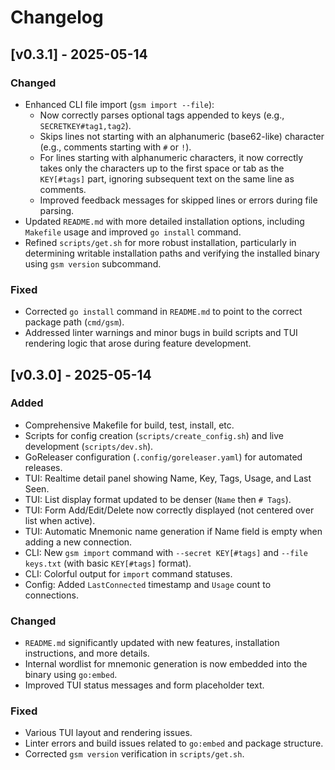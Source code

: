 # Changelog

## [v0.3.1] - 2025-05-14 

### Changed
- Enhanced CLI file import (`gsm import --file`):
  - Now correctly parses optional tags appended to keys (e.g., `SECRETKEY#tag1,tag2`).
  - Skips lines not starting with an alphanumeric (base62-like) character (e.g., comments starting with `#` or `!`).
  - For lines starting with alphanumeric characters, it now correctly takes only the characters up to the first space or tab as the `KEY[#tags]` part, ignoring subsequent text on the same line as comments.
  - Improved feedback messages for skipped lines or errors during file parsing.
- Updated `README.md` with more detailed installation options, including `Makefile` usage and improved `go install` command.
- Refined `scripts/get.sh` for more robust installation, particularly in determining writable installation paths and verifying the installed binary using `gsm version` subcommand.

### Fixed
- Corrected `go install` command in `README.md` to point to the correct package path (`cmd/gsm`).
- Addressed linter warnings and minor bugs in build scripts and TUI rendering logic that arose during feature development.

## [v0.3.0] - 2025-05-14

### Added
- Comprehensive Makefile for build, test, install, etc.
- Scripts for config creation (`scripts/create_config.sh`) and live development (`scripts/dev.sh`).
- GoReleaser configuration (`.config/goreleaser.yaml`) for automated releases.
- TUI: Realtime detail panel showing Name, Key, Tags, Usage, and Last Seen.
- TUI: List display format updated to be denser (`Name` then `# Tags`).
- TUI: Form Add/Edit/Delete now correctly displayed (not centered over list when active).
- TUI: Automatic Mnemonic name generation if Name field is empty when adding a new connection.
- CLI: New `gsm import` command with `--secret KEY[#tags]` and `--file keys.txt` (with basic `KEY[#tags]` format).
- CLI: Colorful output for `import` command statuses.
- Config: Added `LastConnected` timestamp and `Usage` count to connections.

### Changed
- `README.md` significantly updated with new features, installation instructions, and more details.
- Internal wordlist for mnemonic generation is now embedded into the binary using `go:embed`.
- Improved TUI status messages and form placeholder text.

### Fixed
- Various TUI layout and rendering issues.
- Linter errors and build issues related to `go:embed` and package structure.
- Corrected `gsm version` verification in `scripts/get.sh`.
